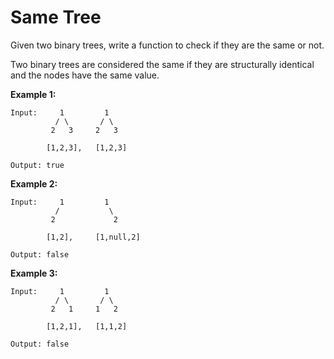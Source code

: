 # Same Tree

Given two binary trees, write a function to check if they are the same or not.

Two binary trees are considered the same if they are structurally identical and the nodes have the same value.

**Example 1:**

```pseudo
Input:     1         1
          / \       / \
         2   3     2   3

        [1,2,3],   [1,2,3]

Output: true
```

**Example 2:**

```pseudo
Input:     1         1
          /           \
         2             2

        [1,2],     [1,null,2]

Output: false
```

**Example 3:**

```pseudo
Input:     1         1
          / \       / \
         2   1     1   2

        [1,2,1],   [1,1,2]

Output: false
```
